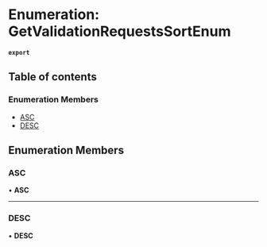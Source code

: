 # Enumeration: GetValidationRequestsSortEnum

**`export`**

## Table of contents

### Enumeration Members

- [ASC](GetValidationRequestsSortEnum.md#asc)
- [DESC](GetValidationRequestsSortEnum.md#desc)

## Enumeration Members

### <a id="asc" name="asc"></a> ASC

• **ASC**

___

### <a id="desc" name="desc"></a> DESC

• **DESC**
